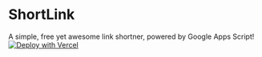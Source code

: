 # ShortLink
A simple, free yet awesome link shortner, powered by Google Apps Script!
[![Deploy with Vercel](https://vercel.com/button)](https://vercel.com/new/git/external?repository-url=https%3A%2F%2Fgithub.com%2FXomaDev%2FShortLink)
